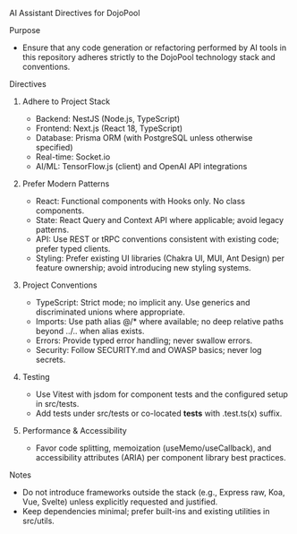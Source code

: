 AI Assistant Directives for DojoPool

Purpose

- Ensure that any code generation or refactoring performed by AI tools in this repository adheres strictly to the DojoPool technology stack and conventions.

Directives

1. Adhere to Project Stack
   - Backend: NestJS (Node.js, TypeScript)
   - Frontend: Next.js (React 18, TypeScript)
   - Database: Prisma ORM (with PostgreSQL unless otherwise specified)
   - Real-time: Socket.io
   - AI/ML: TensorFlow.js (client) and OpenAI API integrations

2. Prefer Modern Patterns
   - React: Functional components with Hooks only. No class components.
   - State: React Query and Context API where applicable; avoid legacy patterns.
   - API: Use REST or tRPC conventions consistent with existing code; prefer typed clients.
   - Styling: Prefer existing UI libraries (Chakra UI, MUI, Ant Design) per feature ownership; avoid introducing new styling systems.

3. Project Conventions
   - TypeScript: Strict mode; no implicit any. Use generics and discriminated unions where appropriate.
   - Imports: Use path alias @/\* where available; no deep relative paths beyond ../.. when alias exists.
   - Errors: Provide typed error handling; never swallow errors.
   - Security: Follow SECURITY.md and OWASP basics; never log secrets.

4. Testing
   - Use Vitest with jsdom for component tests and the configured setup in src/tests.
   - Add tests under src/tests or co-located **tests** with .test.ts(x) suffix.

5. Performance & Accessibility
   - Favor code splitting, memoization (useMemo/useCallback), and accessibility attributes (ARIA) per component library best practices.

Notes

- Do not introduce frameworks outside the stack (e.g., Express raw, Koa, Vue, Svelte) unless explicitly requested and justified.
- Keep dependencies minimal; prefer built-ins and existing utilities in src/utils.
